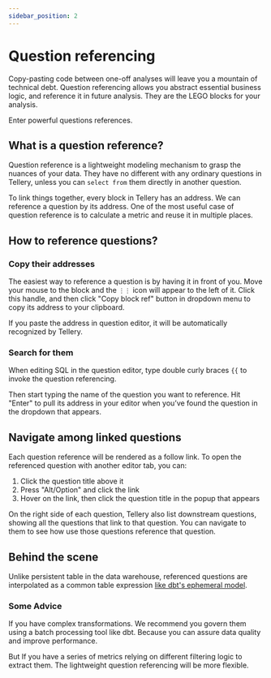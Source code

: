 ```yaml
---
sidebar_position: 2
---
```


# Question referencing


Copy-pasting code between one-off analyses will leave you a mountain of technical debt. Question referencing allows you abstract essential business logic, and reference it in future analysis. They are the LEGO blocks for your analysis.


Enter powerful questions references.


## What is a question reference?

Question reference is a lightweight modeling mechanism to grasp the nuances of your data. They have no different with any ordinary questions in Tellery, unless you can `select from` them directly in another question. 


To link things together, every block in Tellery has an address. We can reference a question by its address. One of the most useful case of question reference is to calculate a metric and reuse it in multiple places.


## How to reference questions?


### Copy their addresses



The easiest way to reference a question is by having it in front of you. Move your mouse to the block and the `⋮⋮` icon will appear to the left of it. Click this handle, and then click "Copy block ref" button in dropdown menu to copy its address to your clipboard.


If you paste the address in question editor, it will be automatically recognized by Tellery.


### Search for them


When editing SQL in the question editor, type double curly braces `{{` to invoke the question referencing.


Then start typing the name of the question you want to reference. Hit "Enter" to pull its address in your editor when you’ve found the question in the dropdown that appears.


## Navigate among linked questions


Each question reference will be rendered as a follow link. To open the referenced question with another editor tab, you can:


1. Click the question title above it
2. Press "Alt/Option" and click the link
3. Hover on the link, then click the question title in the popup that appears


On the right side of each question, Tellery also list downstream questions, showing all the questions that link to that question. You can navigate to them to see how use those questions reference that question.


## Behind the scene


Unlike persistent table in the data warehouse, referenced questions are interpolated as a common table expression [like dbt's ephemeral model](https://docs.getdbt.com/docs/building-a-dbt-project/building-models/materializations#ephemeral).


### Some Advice


If you have complex transformations. We recommend you govern them using a batch processing tool like dbt.
Because you can assure data quality and improve performance.


But If you have a series of metrics relying on different filtering logic to extract them. The lightweight question referencing will be more flexible. 

